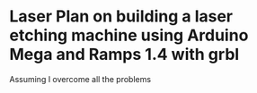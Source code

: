 # Laser Plan on building a laser etching machine using Arduino Mega and Ramps 1.4 with grbl
Assuming I overcome all the problems
